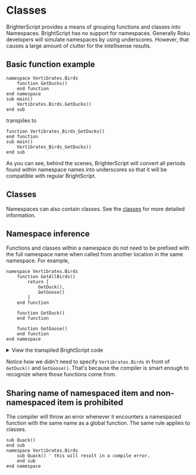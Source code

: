 # Classes
BrighterScript provides a means of grouping functions and classes into Namespaces. BrightScript has no support for namespaces. Generally Roku developers will simulate namespaces by using underscores. However, that causes a large amount of clutter for the intellisense results. 

## Basic function example
```BrighterScript
namespace Vertibrates.Birds
    function GetDucks()
    end function
end namespace
sub main()
    Vertibrates.Birds.GetDucks()
end sub
```

transpiles to

```BrighterScript
function Vertibrates_Birds_GetDucks()
end function
sub main()
    Vertibrates_Birds_GetDucks()
end sub
```

As you can see, behind the scenes, BrighterScript will convert all periods found within namespace names into underscores so that it will be compatible with regular BrightScript. 

## Classes
Namespaces can also contain classes. See the [classes](classes.md#Namespaces) for more detailed information.

## Namespace inference
Functions and classes within a namespace do not need to be prefixed with the full namespace name when called from another location in the same namespace. For example, 

```
namespace Vertibrates.Birds
    function GetAllBirds()
        return [
            GetDuck(), 
            GetGoose()
        ]
    end function

    function GetDuck()
    end function
    
    function GetGoose()
    end function
end namespace
```

<details>
  <summary>View the transpiled BrightScript code</summary>
  
```vb
function Vertibrates_Birds_GetAllBirds()
    return [
        Vertibrates_Birds_GetDuck(), 
        Vertibrates_Birds_GetGoose()
    ]
end function   

function Vertibrates_Birds_GetDuck()
end function

function Vertibrates_Birds_GetGoose()
end function 
```
</details>

Notice how we didn't need to specify `Vertibrates.Birds` in front of `GetDuck()` and `GetGoose()`. That's because the compiler is smart enough to recognize where those functions come from. 

## Sharing name of namespaced item and non-namespaced item is prohibited
The compiler will throw an error whenever it encounters a namespaced function with the same name as a global function. The same rule applies to classes.

```BrighterScript
sub Quack()
end sub
namespace Vertibrates.Birds
    sub Quack() ' this will result in a compile error.
    end sub
end namespace
```